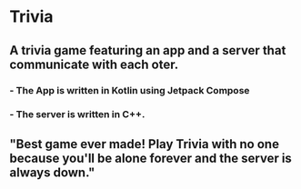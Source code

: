 # Trivia

## A trivia game featuring an app and a server that communicate with each oter.

### - The App is written in Kotlin using Jetpack Compose
### - The server is written in C++.

## "Best game ever made! Play Trivia with no one because you'll be alone forever and the server is always down."
